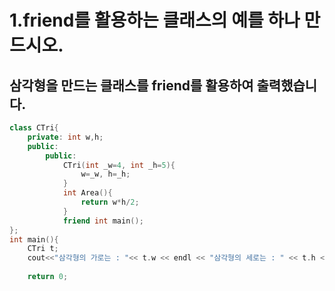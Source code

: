 # 1.friend를 활용하는 클래스의 예를 하나 만드시오.

## 삼각형을 만드는 클래스를 friend를 활용하여 출력했습니다.
``` c++
class CTri{
	private: int w,h;
	public:
		public:
			CTri(int _w=4, int _h=5){
				w=_w, h=_h;
			}
			int Area(){
				return w*h/2;
			}
			friend int main();
};
int main(){
	CTri t;
	cout<<"삼각형의 가로는 : "<< t.w << endl << "삼각형의 세로는 : " << t.h << endl << "넓이는 : " << t.Area() << endl;
	
	return 0;
```
